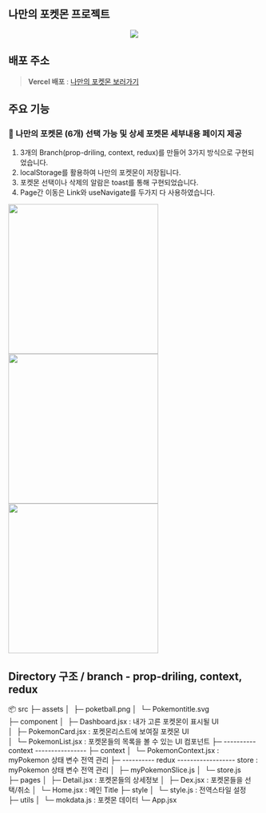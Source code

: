 ## 나만의 포켓몬 프로젝트
<div align="center">
<img src="https://github.com/user-attachments/assets/96771bed-b33c-44ed-a2ad-d185c1bd8277"/>
</div>

## 배포 주소
> **Vercel 배포** : [나만의 포켓몬 보러가기](https://poketmon-project-r5dbfjp2w-woohyucks-projects.vercel.app/Dex) 

## 주요 기능
### 🌟 나만의 포켓몬 (6개) 선택 가능 및 상세 포켓몬 세부내용 페이지 제공
1. 3개의 Branch(prop-driling, context, redux)를 만들어 3가지 방식으로 구현되었습니다.
2. localStorage를 활용하여 나만의 포켓몬이 저장됩니다.
3. 포켓몬 선택이나 삭제의 알람은 toast를 통해 구현되었습니다.
4. Page간 이동은 Link와 useNavigate를 두가지 다 사용하였습니다.
<div display="gird" grid-template-columns ="repeat(3,1fr)" gap="15px" >
  <img width="300px" src="https://github.com/user-attachments/assets/be0bb665-d008-4ac6-89f7-f3926ad0a691"/>
  <img width="300px" src="https://github.com/user-attachments/assets/88d21ac5-5092-4ae8-aef9-7cff336089ba"/>
  <img width="300px" src="https://github.com/user-attachments/assets/7faba44d-29d6-4914-ac53-877da9899730"/>
</div>

## Directory 구조 / branch - prop-driling, context, redux
📦 src
├─ assets
│  ├─ poketball.png
│  └─ Pokemontitle.svg
├─ component
│  ├─ Dashboard.jsx   : 내가 고른 포켓몬이 표시될 UI
│  ├─ PokemonCard.jsx : 포켓몬리스트에 보여질 포켓몬 UI
│  └─ PokemonList.jsx : 포켓몬들의 목록을 볼 수 있는 UI 컴포넌트
├─ ---------- context ----------------
├─ context
│  └─ PokemonContext.jsx  : myPokemon 상태 변수 전역 관리
├─ ---------- redux ------------------
store   :   myPokemon 상태 변수 전역 관리
│  ├─ myPokemonSlice.js
│  └─ store.js
├─ pages
│  ├─ Detail.jsx  : 포켓몬들의 상세정보 
│  ├─ Dex.jsx     : 포켓몬들을 선택/취소 
│  └─ Home.jsx    : 메인 Title
├─ style
│  └─ style.js    : 전역스타일 설정
├─ utils
│  └─ mokdata.js  : 포켓몬 데이터 
└─ App.jsx
```



